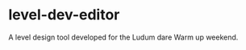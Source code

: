 level-dev-editor
================

A level design tool developed for the Ludum dare Warm up weekend.

